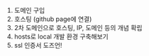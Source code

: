 1. 도메인 구입
2. 호스팅 (github page에 연결)
3. 2차 도메인으로 호스팅, IP, 도메인 등의 개념 확립
4. hosts로 local 개발 환경 구축해보기
5. ssl 인증서 도즈언!
